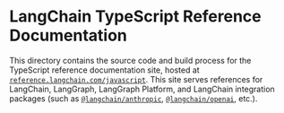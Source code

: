 # LangChain TypeScript Reference Documentation

This directory contains the source code and build process for the TypeScript reference documentation site, hosted at [`reference.langchain.com/javascript`](https://reference.langchain.com/javascript). This site serves references for LangChain, LangGraph, LangGraph Platform, and LangChain integration packages (such as [`@langchain/anthropic`](https://npm.com/package/@langchain/anthropic), [`@langchain/openai`](https://npm.com/package/@langchain/openai), etc.).
